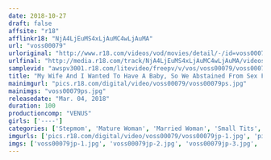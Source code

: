 ```yaml
---
date: 2018-10-27
draft: false
affsite: "r18"
afflinkr18: "NjA4LjEuMS4xLjAuMC4wLjAuMA"
url: "voss00079"
urloriginal: "http://www.r18.com/videos/vod/movies/detail/-/id=voss00079"
urlfinal: "http://media.r18.com/track/NjA4LjEuMS4xLjAuMC4wLjAuMA/videos/vod/movies/detail/-/id=voss00079"
samplevid: "awspv3001.r18.com/litevideo/freepv/v/vos/voss00079/voss00079_dmb_w.mp4"
title: "My Wife And I Wanted To Have A Baby, So We Abstained From Sex For A Month So I Could Store Up All Of My Semen, But I Have A Problem Because The Bride's Mother Wants To Cut In And Steal All Of My Cum! Tonight Was Supposed To Be The Night When We Would Make Our Pregnancy Fetish Dreams Cum True... But When My Mother-In-Law Saw My Ecstatic Rock Hard Penis, She Leaped At The Chance And Started Sucking On It Hungrily And Forced Me Into Her Pussy So She Could Steal Away My Creampie Cum! 4"
mainimgurl: "pics.r18.com/digital/video/voss00079/voss00079ps.jpg"
mainimgs: "voss00079ps.jpg"
releasedate: "Mar. 04, 2018"
duration: 100
productioncomp: "VENUS"
girls: ['----']
categories: ['Stepmom', 'Mature Woman', 'Married Woman', 'Small Tits', 'Relatives', 'Creampie', 'Hi-Def']
imgurls: ['pics.r18.com/digital/video/voss00079/voss00079jp-1.jpg', 'pics.r18.com/digital/video/voss00079/voss00079jp-2.jpg', 'pics.r18.com/digital/video/voss00079/voss00079jp-3.jpg', 'pics.r18.com/digital/video/voss00079/voss00079jp-4.jpg', 'pics.r18.com/digital/video/voss00079/voss00079jp-5.jpg', 'pics.r18.com/digital/video/voss00079/voss00079jp-6.jpg', 'pics.r18.com/digital/video/voss00079/voss00079jp-7.jpg', 'pics.r18.com/digital/video/voss00079/voss00079jp-8.jpg', 'pics.r18.com/digital/video/voss00079/voss00079jp-9.jpg', 'pics.r18.com/digital/video/voss00079/voss00079jp-10.jpg', 'pics.r18.com/digital/video/voss00079/voss00079jp-11.jpg', 'pics.r18.com/digital/video/voss00079/voss00079jp-12.jpg', 'pics.r18.com/digital/video/voss00079/voss00079jp-13.jpg', 'pics.r18.com/digital/video/voss00079/voss00079jp-14.jpg', 'pics.r18.com/digital/video/voss00079/voss00079jp-15.jpg', 'pics.r18.com/digital/video/voss00079/voss00079jp-16.jpg', 'pics.r18.com/digital/video/voss00079/voss00079jp-17.jpg', 'pics.r18.com/digital/video/voss00079/voss00079jp-18.jpg', 'pics.r18.com/digital/video/voss00079/voss00079jp-19.jpg', 'pics.r18.com/digital/video/voss00079/voss00079jp-20.jpg']
imgs: ['voss00079jp-1.jpg', 'voss00079jp-2.jpg', 'voss00079jp-3.jpg', 'voss00079jp-4.jpg', 'voss00079jp-5.jpg', 'voss00079jp-6.jpg', 'voss00079jp-7.jpg', 'voss00079jp-8.jpg', 'voss00079jp-9.jpg', 'voss00079jp-10.jpg', 'voss00079jp-11.jpg', 'voss00079jp-12.jpg', 'voss00079jp-13.jpg', 'voss00079jp-14.jpg', 'voss00079jp-15.jpg', 'voss00079jp-16.jpg', 'voss00079jp-17.jpg', 'voss00079jp-18.jpg', 'voss00079jp-19.jpg', 'voss00079jp-20.jpg']
---
```

